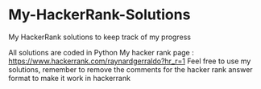# My-HackerRank-Solutions
My HackerRank solutions to keep track of my progress

All solutions are coded in Python
My hacker rank page : https://www.hackerrank.com/raynardgerraldo?hr_r=1
Feel free to use my solutions, remember to remove the comments for the hacker
rank answer format to make it work in hackerrank
